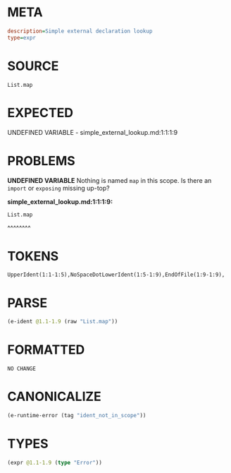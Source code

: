 # META
~~~ini
description=Simple external declaration lookup
type=expr
~~~
# SOURCE
~~~roc
List.map
~~~
# EXPECTED
UNDEFINED VARIABLE - simple_external_lookup.md:1:1:1:9
# PROBLEMS
**UNDEFINED VARIABLE**
Nothing is named `map` in this scope.
Is there an `import` or `exposing` missing up-top?

**simple_external_lookup.md:1:1:1:9:**
```roc
List.map
```
^^^^^^^^


# TOKENS
~~~zig
UpperIdent(1:1-1:5),NoSpaceDotLowerIdent(1:5-1:9),EndOfFile(1:9-1:9),
~~~
# PARSE
~~~clojure
(e-ident @1.1-1.9 (raw "List.map"))
~~~
# FORMATTED
~~~roc
NO CHANGE
~~~
# CANONICALIZE
~~~clojure
(e-runtime-error (tag "ident_not_in_scope"))
~~~
# TYPES
~~~clojure
(expr @1.1-1.9 (type "Error"))
~~~
